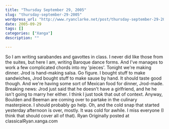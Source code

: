 ```yaml
---
title: "Thursday September 29, 2005"
slug: "thursday-september-29-2005"
wordpress_url: "http://www.ryanclarke.net/post/thursday-september-29-2005/"
date: 2005-09-29
tags: []
categories: ["Xanga"]
description: ""

---
```


So I am writing sarabandes and gavottes in class. I never did like those from the suites, but here I am, writing Baroque dance forms. And I've manages to work a few complicated chords into my 'pieces'.
 Tonight we're making dinner. Jrod is hand-making salsa. Go figure. I bought stuff to make sandwiches, Jrod bought stuff to make sause by hand. It should taste good though. And we're having some sort of Mexican food for dinner, Jrod-made. Breaking news: Jrod just said that he doesn't have a girlfriend, and he he isn't going to marry her either. I think I just took that out of context. Anyway, Boulden and Beeman are coming over to partake in the culinary masterpiece. I should probably go help.
 Oh, and the cold snap that started yesterday afternoon is over, mostly. It was cold for awhile.
 I miss everyone (I think that should cover all of that).
 Ryan
Originally posted at classicalRyan.xanga.com
